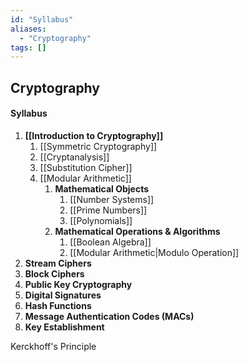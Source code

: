 ```yaml
---
id: "Syllabus"
aliases:
  - "Cryptography"
tags: []
---
```


## Cryptography

#### Syllabus
1. **[[Introduction to Cryptography]]**
    1. [[Symmetric Cryptography]]
    2. [[Cryptanalysis]]
    3. [[Substitution Cipher]]
    4. [[Modular Arithmetic]]
        1. **Mathematical Objects**
            1. [[Number Systems]]
            2. [[Prime Numbers]]
            3. [[Polynomials]]
        2. **Mathematical Operations & Algorithms**
            1. [[Boolean Algebra]]
            2. [[Modular Arithmetic|Modulo Operation]]
1. **Stream Ciphers**
2. **Block Ciphers**
3. **Public Key Cryptography**
4. **Digital Signatures**
5. **Hash Functions**
6. **Message Authentication Codes (MACs)**
7. **Key Establishment**


Kerckhoff's Principle
